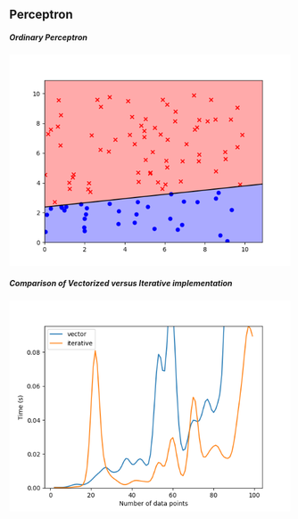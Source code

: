 ## Perceptron
##### Ordinary Perceptron 
![alt text](https://github.com/hgrov52/ML-Models/blob/master/Perceptron/Images/perceptron.png)

##### Comparison of Vectorized versus Iterative implementation
![alt text](https://github.com/hgrov52/ML-Models/blob/master/Perceptron/Images/perceptron_time_comparison.png)

